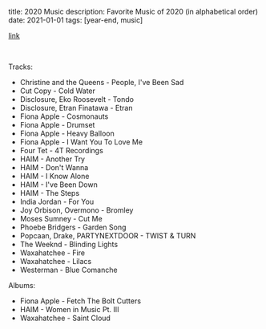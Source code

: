 title: 2020 Music
description: Favorite Music of 2020 (in alphabetical order)
date: 2021-01-01
tags: [year-end, music]

[link](https://open.spotify.com/playlist/3kKCeeEKispq5B6I5cfIxR?si=GyDja7eRRUK8NaBP362uXQ)

<br>

Tracks:

- Christine and the Queens - People, I've Been Sad
- Cut Copy - Cold Water
- Disclosure, Eko Roosevelt - Tondo
- Disclosure, Etran Finatawa - Etran
- Fiona Apple - Cosmonauts
- Fiona Apple - Drumset
- Fiona Apple - Heavy Balloon
- Fiona Apple - I Want You To Love Me
- Four Tet - 4T Recordings
- HAIM - Another Try
- HAIM - Don't Wanna
- HAIM - I Know Alone
- HAIM - I've Been Down
- HAIM - The Steps
- India Jordan - For You
- Joy Orbison, Overmono - Bromley
- Moses Sumney - Cut Me
- Phoebe Bridgers - Garden Song
- Popcaan, Drake, PARTYNEXTDOOR - TWIST & TURN
- The Weeknd - Blinding Lights
- Waxahatchee - Fire
- Waxahatchee - Lilacs
- Westerman - Blue Comanche

Albums:

- Fiona Apple - Fetch The Bolt Cutters
- HAIM - Women in Music Pt. III
- Waxahatchee - Saint Cloud
